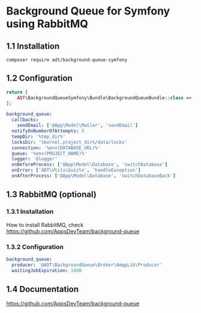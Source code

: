 # Background Queue for Symfony using RabbitMQ

## 1.1 Installation

```
composer require adt/background-queue-symfony
```

## 1.2 Configuration

```php
return [
    ADT\BackgroundQueueSymfony\Bundle\BackgroundQueueBundle::class => ['all' => true]
];
```

```yaml
background_queue:
  callbacks:
    sendEmail: ['@App\Model\Mailer', 'sendEmail']
  notifyOnNumberOfAttempts: 5
  tempDir: '%tmp_dir%'
  locksDir: '%kernel.project_dir%/data/locks'
  connection: '%env(DATABASE_URL)%'
  queue: '%env(PROJECT_NAME)%'
  logger: '@logger'
  onBeforeProcess: ['@App\Model\Database', 'switchDatabase']
  onError: ['ADT\Utils\Guzzle', 'handleException']
  onAfterProcess: ['@App\Model\Database', 'switchDatabaseBack']
```

## 1.3 RabbitMQ (optional)

### 1.3.1 Installation

How to install RabbitMQ, check https://github.com/AppsDevTeam/background-queue

### 1.3.2 Configuration

```yaml
background_queue:
  producer: '@ADT\BackgroundQueue\Broker\AmqpLib\Producer'
  waitingJobExpiration: 1000
```

## 1.4 Documentation

https://github.com/AppsDevTeam/background-queue
